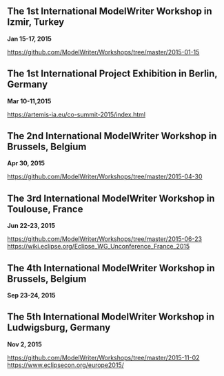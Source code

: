 The 1st International ModelWriter Workshop in Izmir, Turkey
---
**Jan 15-17, 2015**

https://github.com/ModelWriter/Workshops/tree/master/2015-01-15

The 1st International Project Exhibition in Berlin, Germany
---
**Mar 10-11,2015**

https://artemis-ia.eu/co-summit-2015/index.html

The 2nd International ModelWriter Workshop in Brussels, Belgium
---
**Apr 30, 2015**

https://github.com/ModelWriter/Workshops/tree/master/2015-04-30


The 3rd International ModelWriter Workshop in Toulouse, France
---
**Jun 22-23, 2015**

https://github.com/ModelWriter/Workshops/tree/master/2015-06-23
https://wiki.eclipse.org/Eclipse_WG_Unconference_France_2015

The 4th International ModelWriter Workshop in Brussels, Belgium
---
**Sep 23-24, 2015**

The 5th International ModelWriter Workshop in Ludwigsburg, Germany
---
**Nov 2, 2015**

https://github.com/ModelWriter/Workshops/tree/master/2015-11-02
https://www.eclipsecon.org/europe2015/
